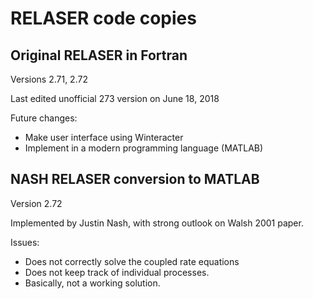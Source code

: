 # RELASER code copies

## Original RELASER in Fortran

Versions 2.71, 2.72

Last edited unofficial 273 version on June 18, 2018

Future changes:
- Make user interface using Winteracter
- Implement in a modern programming language (MATLAB)

## NASH RELASER conversion to MATLAB

Version 2.72

Implemented by Justin Nash, with strong outlook on Walsh 2001 paper.

Issues:
- Does not correctly solve the coupled rate equations
- Does not keep track of individual processes.
- Basically, not a working solution.
